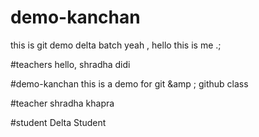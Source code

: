 # demo-kanchan
this is git demo delta batch
yeah , hello this is me .;

#teachers 
hello, shradha didi


#demo-kanchan
this is a demo for git &amp ; github class

#teacher
shradha khapra

#student
Delta Student